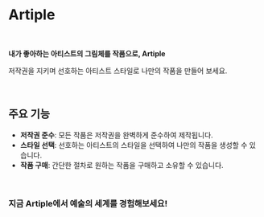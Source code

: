 # Artiple

<br>

**내가 좋아하는 아티스트의 그림체를 작품으로, Artiple**

저작권을 지키며 선호하는 아티스트 스타일로 나만의 작품을 만들어 보세요.

<br>

## 주요 기능

- **저작권 준수**: 모든 작품은 저작권을 완벽하게 준수하여 제작됩니다.
- **스타일 선택**: 선호하는 아티스트의 스타일을 선택하여 나만의 작품을 생성할 수 있습니다.
- **작품 구매**: 간단한 절차로 원하는 작품을 구매하고 소유할 수 있습니다.

<br>

### 지금 Artiple에서 예술의 세계를 경험해보세요!
